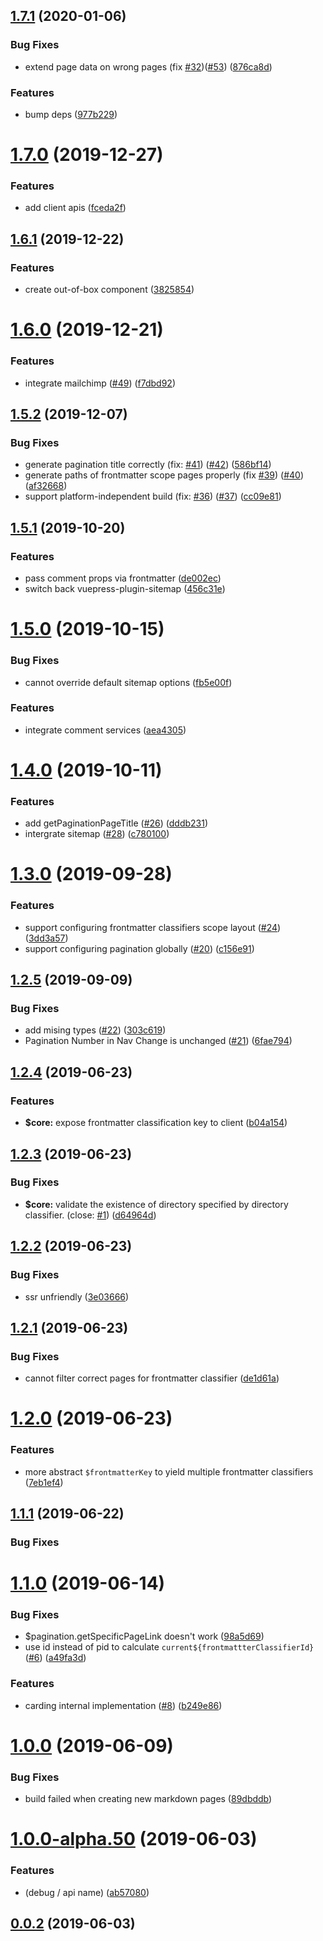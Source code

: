 ## [1.7.1](https://github.com/ulivz/vuepress-plugin-blog/compare/v1.7.0...v1.7.1) (2020-01-06)


### Bug Fixes

* extend page data on wrong pages (fix [#32](https://github.com/ulivz/vuepress-plugin-blog/issues/32))([#53](https://github.com/ulivz/vuepress-plugin-blog/issues/53)) ([876ca8d](https://github.com/ulivz/vuepress-plugin-blog/commit/876ca8d723d6724a57e13addf66ab5d3e3bb585f))


### Features

* bump deps ([977b229](https://github.com/ulivz/vuepress-plugin-blog/commit/977b229aa8cc014828fd78c657fa66249798b1c2))



# [1.7.0](https://github.com/ulivz/vuepress-plugin-blog/compare/v1.6.1...v1.7.0) (2019-12-27)


### Features

* add client apis ([fceda2f](https://github.com/ulivz/vuepress-plugin-blog/commit/fceda2f8735b4a84dfa15aebc3bf19d707c3f035))



## [1.6.1](https://github.com/ulivz/vuepress-plugin-blog/compare/v1.6.0...v1.6.1) (2019-12-22)


### Features

* create out-of-box component <newsletter> ([3825854](https://github.com/ulivz/vuepress-plugin-blog/commit/38258540a1f02a6f374f78332495c8e7444101a4))



# [1.6.0](https://github.com/ulivz/vuepress-plugin-blog/compare/v1.5.2...v1.6.0) (2019-12-21)

### Features

* integrate mailchimp ([#49](https://github.com/ulivz/vuepress-plugin-blog/issues/49)) ([f7dbd92](https://github.com/ulivz/vuepress-plugin-blog/commit/f7dbd92ad07d17146c18da2719d1c47965178cce))



## [1.5.2](https://github.com/ulivz/vuepress-plugin-blog/compare/v1.5.1...v1.5.2) (2019-12-07)


### Bug Fixes

* generate pagination title correctly (fix: [#41](https://github.com/ulivz/vuepress-plugin-blog/issues/41)) ([#42](https://github.com/ulivz/vuepress-plugin-blog/issues/42)) ([586bf14](https://github.com/ulivz/vuepress-plugin-blog/commit/586bf1405402e42e920db6d5f92e19e5ff71edc2))
* generate paths of frontmatter scope pages properly  (fix [#39](https://github.com/ulivz/vuepress-plugin-blog/issues/39)) ([#40](https://github.com/ulivz/vuepress-plugin-blog/issues/40)) ([af32668](https://github.com/ulivz/vuepress-plugin-blog/commit/af3266802200ee25ba90577215f4cab7e2db0dc2))
* support platform-independent build (fix: [#36](https://github.com/ulivz/vuepress-plugin-blog/issues/36)) ([#37](https://github.com/ulivz/vuepress-plugin-blog/issues/37)) ([cc09e81](https://github.com/ulivz/vuepress-plugin-blog/commit/cc09e81106ef7b63e41965d9296f1083226447dd))



## [1.5.1](https://github.com/ulivz/vuepress-plugin-blog/compare/v1.5.0...v1.5.1) (2019-10-20)


### Features

* pass comment props via frontmatter ([de002ec](https://github.com/ulivz/vuepress-plugin-blog/commit/de002ec69267cb8093f92fb0d75aaffcdd654bb3))
* switch back vuepress-plugin-sitemap ([456c31e](https://github.com/ulivz/vuepress-plugin-blog/commit/456c31efebb1f8b924282bf3c9beaaf4f12523d3))



# [1.5.0](https://github.com/ulivz/vuepress-plugin-blog/compare/v1.4.0...v1.5.0) (2019-10-15)


### Bug Fixes

* cannot override default sitemap options ([fb5e00f](https://github.com/ulivz/vuepress-plugin-blog/commit/fb5e00f7cf23dc083bdf573ec379f0b826db27a9))


### Features

* integrate comment services ([aea4305](https://github.com/ulivz/vuepress-plugin-blog/commit/aea430535a6498e3d8e9472a1bf781bd9d12525f))



# [1.4.0](https://github.com/ulivz/vuepress-plugin-blog/compare/v1.3.0...v1.4.0) (2019-10-11)


### Features

* add getPaginationPageTitle ([#26](https://github.com/ulivz/vuepress-plugin-blog/issues/26)) ([dddb231](https://github.com/ulivz/vuepress-plugin-blog/commit/dddb231ea5cc024c3f282ef8726505370a13006c))
* intergrate sitemap ([#28](https://github.com/ulivz/vuepress-plugin-blog/issues/28)) ([c780100](https://github.com/ulivz/vuepress-plugin-blog/commit/c78010085ccaa63224b88ba5fbaeef19c3439c51))



# [1.3.0](https://github.com/ulivz/vuepress-plugin-blog/compare/v1.2.5...v1.3.0) (2019-09-28)


### Features

* support configuring frontmatter classifiers scope layout ([#24](https://github.com/ulivz/vuepress-plugin-blog/issues/24)) ([3dd3a57](https://github.com/ulivz/vuepress-plugin-blog/commit/3dd3a57))
* support configuring pagination globally ([#20](https://github.com/ulivz/vuepress-plugin-blog/issues/20)) ([c156e91](https://github.com/ulivz/vuepress-plugin-blog/commit/c156e91))



## [1.2.5](https://github.com/ulivz/vuepress-plugin-blog/compare/v1.2.4...v1.2.5) (2019-09-09)


### Bug Fixes

* add mising types ([#22](https://github.com/ulivz/vuepress-plugin-blog/issues/22)) ([303c619](https://github.com/ulivz/vuepress-plugin-blog/commit/303c619))
* Pagination Number in Nav Change is unchanged ([#21](https://github.com/ulivz/vuepress-plugin-blog/issues/21)) ([6fae794](https://github.com/ulivz/vuepress-plugin-blog/commit/6fae794))



## [1.2.4](https://github.com/ulivz/vuepress-plugin-blog/compare/v1.2.3...v1.2.4) (2019-06-23)


### Features

* **$core:** expose frontmatter classification key to client ([b04a154](https://github.com/ulivz/vuepress-plugin-blog/commit/b04a154))



## [1.2.3](https://github.com/ulivz/vuepress-plugin-blog/compare/v1.2.2...v1.2.3) (2019-06-23)


### Bug Fixes

* **$core:** validate the existence of directory specified by directory classifier. (close: [#1](https://github.com/ulivz/vuepress-plugin-blog/issues/1)) ([d64964d](https://github.com/ulivz/vuepress-plugin-blog/commit/d64964d))



## [1.2.2](https://github.com/ulivz/vuepress-plugin-blog/compare/v1.2.1...v1.2.2) (2019-06-23)


### Bug Fixes

* ssr unfriendly ([3e03666](https://github.com/ulivz/vuepress-plugin-blog/commit/3e03666))



## [1.2.1](https://github.com/ulivz/vuepress-plugin-blog/compare/v1.2.0...v1.2.1) (2019-06-23)


### Bug Fixes

* cannot filter correct pages for frontmatter classifier ([de1d61a](https://github.com/ulivz/vuepress-plugin-blog/commit/de1d61a))



# [1.2.0](https://github.com/ulivz/vuepress-plugin-blog/compare/v1.1.1...v1.2.0) (2019-06-23)


### Features

* more abstract `$frontmatterKey` to yield multiple frontmatter classifiers ([7eb1ef4](https://github.com/ulivz/vuepress-plugin-blog/commit/7eb1ef4))



## [1.1.1](https://github.com/ulivz/vuepress-plugin-blog/compare/v1.1.0...v1.1.1) (2019-06-22)


### Bug Fixes




# [1.1.0](https://github.com/ulivz/vuepress-plugin-blog/compare/v1.0.0...v1.1.0) (2019-06-14)


### Bug Fixes

* $pagination.getSpecificPageLink doesn't work ([98a5d69](https://github.com/ulivz/vuepress-plugin-blog/commit/98a5d69))
* use id instead of pid to calculate `current${frontmattterClassifierId}` ([#6](https://github.com/ulivz/vuepress-plugin-blog/issues/6)) ([a49fa3d](https://github.com/ulivz/vuepress-plugin-blog/commit/a49fa3d))


### Features

* carding internal implementation ([#8](https://github.com/ulivz/vuepress-plugin-blog/issues/8)) ([b249e86](https://github.com/ulivz/vuepress-plugin-blog/commit/b249e86))



# [1.0.0](https://github.com/ulivz/vuepress-plugin-blog/compare/v1.0.0-alpha.50...v1.0.0) (2019-06-09)


### Bug Fixes

* build failed when creating new markdown pages ([89dbddb](https://github.com/ulivz/vuepress-plugin-blog/commit/89dbddb))



# [1.0.0-alpha.50](https://github.com/ulivz/vuepress-plugin-blog/compare/v0.0.2...v1.0.0-alpha.50) (2019-06-03)


### Features

*  (debug / api name) ([ab57080](https://github.com/ulivz/vuepress-plugin-blog/commit/ab57080))



## [0.0.2](https://github.com/ulivz/vuepress-plugin-blog/compare/v0.0.1...v0.0.2) (2019-06-03)



